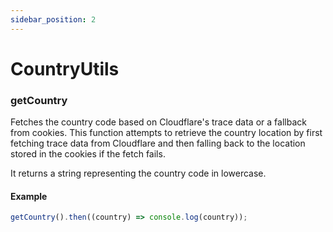 ```yaml
---
sidebar_position: 2
---
```


# CountryUtils

### getCountry

Fetches the country code based on Cloudflare's trace data or a fallback from cookies.
This function attempts to retrieve the country location by first fetching trace data from Cloudflare
and then falling back to the location stored in the cookies if the fetch fails.

It returns a string representing the country code in lowercase.

#### Example

```js
getCountry().then((country) => console.log(country));
```
